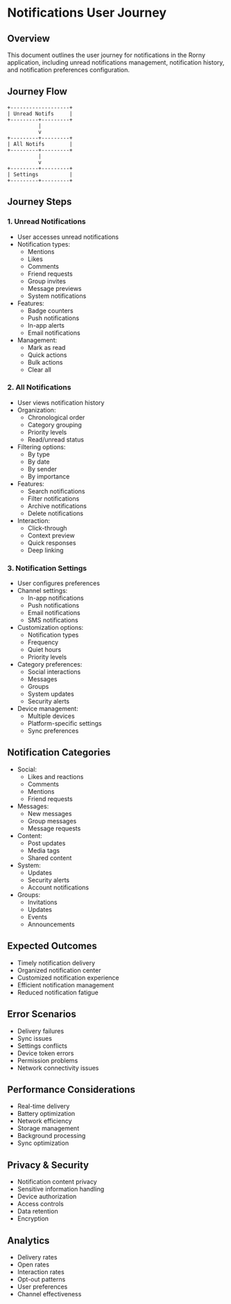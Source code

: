 # Notifications User Journey

## Overview
This document outlines the user journey for notifications in the Rorny application, including unread notifications management, notification history, and notification preferences configuration.

## Journey Flow
```
+-------------------+
| Unread Notifs     |
+---------+---------+
          |
          v
+---------+---------+
| All Notifs        |
+---------+---------+
          |
          v
+---------+---------+
| Settings          |
+---------+---------+
```

## Journey Steps

### 1. Unread Notifications
- User accesses unread notifications
- Notification types:
  - Mentions
  - Likes
  - Comments
  - Friend requests
  - Group invites
  - Message previews
  - System notifications
- Features:
  - Badge counters
  - Push notifications
  - In-app alerts
  - Email notifications
- Management:
  - Mark as read
  - Quick actions
  - Bulk actions
  - Clear all

### 2. All Notifications
- User views notification history
- Organization:
  - Chronological order
  - Category grouping
  - Priority levels
  - Read/unread status
- Filtering options:
  - By type
  - By date
  - By sender
  - By importance
- Features:
  - Search notifications
  - Filter notifications
  - Archive notifications
  - Delete notifications
- Interaction:
  - Click-through
  - Context preview
  - Quick responses
  - Deep linking

### 3. Notification Settings
- User configures preferences
- Channel settings:
  - In-app notifications
  - Push notifications
  - Email notifications
  - SMS notifications
- Customization options:
  - Notification types
  - Frequency
  - Quiet hours
  - Priority levels
- Category preferences:
  - Social interactions
  - Messages
  - Groups
  - System updates
  - Security alerts
- Device management:
  - Multiple devices
  - Platform-specific settings
  - Sync preferences

## Notification Categories
- Social:
  - Likes and reactions
  - Comments
  - Mentions
  - Friend requests
- Messages:
  - New messages
  - Group messages
  - Message requests
- Content:
  - Post updates
  - Media tags
  - Shared content
- System:
  - Updates
  - Security alerts
  - Account notifications
- Groups:
  - Invitations
  - Updates
  - Events
  - Announcements

## Expected Outcomes
- Timely notification delivery
- Organized notification center
- Customized notification experience
- Efficient notification management
- Reduced notification fatigue

## Error Scenarios
- Delivery failures
- Sync issues
- Settings conflicts
- Device token errors
- Permission problems
- Network connectivity issues

## Performance Considerations
- Real-time delivery
- Battery optimization
- Network efficiency
- Storage management
- Background processing
- Sync optimization

## Privacy & Security
- Notification content privacy
- Sensitive information handling
- Device authorization
- Access controls
- Data retention
- Encryption

## Analytics
- Delivery rates
- Open rates
- Interaction rates
- Opt-out patterns
- User preferences
- Channel effectiveness
